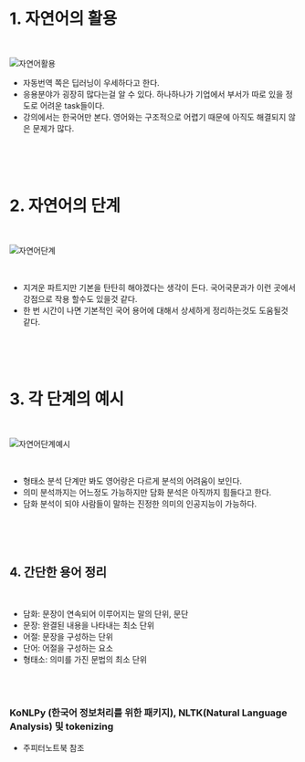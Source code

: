 # 1. 자연어의 활용

<br>

![자연어활용](https://user-images.githubusercontent.com/40786348/57790336-7e93b880-7775-11e9-8c30-dfec41f99013.PNG)

+ 자동번역 쪽은 딥러닝이 우세하다고 한다.
+ 응용분야가 굉장히 많다는걸 알 수 있다. 하나하나가 기업에서 부서가 따로 있을 정도로 어려운 task들이다.
+ 강의에서는 한국어만 본다. 영어와는 구조적으로 어렵기 때문에 아직도 해결되지 않은 문제가 많다.
  
<br>
<br>
<br>

# 2. 자연어의 단계

<br>

![자연어단계](https://user-images.githubusercontent.com/40786348/57790387-99fec380-7775-11e9-8a35-82380249ade9.PNG)

<br>

+ 지겨운 파트지만 기본을 탄탄히 해야겠다는 생각이 든다. 국어국문과가 이런 곳에서 강점으로 작용 할수도 있을것 같다.
+ 한 번 시간이 나면 기본적인 국어 용어에 대해서 상세하게 정리하는것도 도움될것 같다.

<br>
<br>
<br>

# 3. 각 단계의 예시

<br>

![자연어단계예시](https://user-images.githubusercontent.com/40786348/57790691-3759f780-7776-11e9-9e5f-077088896d22.PNG)

<br>

+ 형태소 분석 단계만 봐도 영어랑은 다르게 분석의 어려움이 보인다.
+ 의미 분석까지는 어느정도 가능하지만 담화 분석은 아직까지 힘들다고 한다.
+ 담화 분석이 되야 사람들이 말하는 진정한 의미의 인공지능이 가능하다.

<br>
<br>
<br>

## 4. 간단한 용어 정리

<br>

+ 담화: 문장이 연속되어 이루어지는 말의 단위, 문단
+ 문장: 완결된 내용을 나타내는 최소 단위
+ 어절: 문장을 구성하는 단위
+ 단어: 어절을 구성하는 요소
+ 형태소: 의미를 가진 문법의 최소 단위

<br>
<br>

### KoNLPy (한국어 정보처리를 위한 패키지), NLTK(Natural Language Analysis) 및 tokenizing <br>
- 주피터노트북 참조


